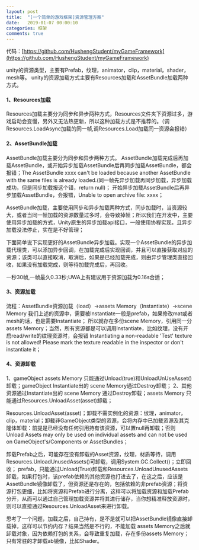 ```yaml
---
layout: post
title:  "[一个简单的游戏框架]资源管理方案"
date:   2019-01-07 00:00:10
categories: 框架
comments: true
---
```


代码：[https://github.com/HushengStudent/myGameFramework](https://github.com/HushengStudent/myGameFramework)

unity的资源类型，主要有Prefab，纹理，animator，clip，material，shader，mesh等。
unity的资源加载方式主要有Resources加载和AssetBundle加载两种方式。

#### 1、Resources加载
Resources加载主要分为同步和异步两种方式，Resources文件夹下资源过多，游戏启动会变慢，另外又无法热更新，所以这种加载方式是不推荐的。（调Resources.LoadAsync加载的同一帧,调Resources.Load加载同一资源会报错）

#### 2、AssetBundle加载
AssetBundle加载主要分为同步和异步两种方式。
AssetBundle加载完成后再加载AssetBundle，或开始异步加载AssetBundle后再同步加载AssetBundle，都会报错；The AssetBundle xxxx can't be loaded because another AssetBundle with the same files is already loaded.(同一帧先异步加载再同步加载，异步加载成功，但是同步加载报这个错，return null)；
开始异步加载AssetBundle后再异步加载AssetBundle，会报错，Unable to open archive file: xxxx；

AssetBundle加载，主要使用同步和异步加载两种方式，同步加载时，当资源较大，或者当同一帧加载的资源数量过多时，会导致掉帧；所以我们在开发中，主要使用异步加载的方式，Unity原生的异步加载api接口，一般使用协程实现，且异步加载没法停止，实在是不好管理；

下面简单说下实现更好的AssetBundle异步加载。实现一个AssetBundle的异步加载代理类，可以添加异步回调，在加载完成后实现回调，并且可以直接获取对应的资源；该类可以直接取消，取消后，如果是已经加载完成，则由异步管理类直接回收，如果没有加载完成，则等待加载完成后，再回收。

一秒30帧,一帧最久0.33秒;UWA上有建议用于资源加载为0.16s合适；

#### 3、资源加载
流程：AssetBundle资源加载（load）->assets Memory（Instantiate）->scene Memory
我们上述的资源中，需要被Instantiate一般是prefab，如果修改mat或者mesh的话，也是需要Instantiate；
所以就存在多份scene Memory，引用同一分assets Memory；当然，所有资源都是可以调用Instantiate，比如纹理，没有开启read/write的纹理资源时，会报错 Instantiating a non-readable 'Test' texture is not allowed! Please mark the texture readable in the inspector or don't instantiate it；

#### 4、资源卸载
1、gameObject assets Memory 只能通过Unload(true)和UnloadUnUseAsset()卸载；gameObject Instantiate出的 scene Memory通过Destroy卸载；
2、其他资源通过Instantiate出的 scene Memory 通过Destroy卸载；assets Memory 只能通过Resources.UnloadAsset(asset)卸载；

Resources.UnloadAsset(asset)；卸载不需实例化的资源：纹理，animator，clip，material；卸载非GameObject类型的资源，会将内存中已加载资源及其克隆体卸载：前提是已经没有任何引用持有该资源，可以置null再卸载；否则Unload Assets may only be used on individual assets and can not be used on GameObject's/Components or AssetBundles；

卸载Prefab之后，可能存在没有卸载的Asset资源，纹理，材质等待，调用Resources.UnloadUnusedAssets()可卸载，调用System.GC.Collect()；立即回收；
prefab，只能通过Unload(True)卸载和Resources.UnloadUnusedAssets卸载，如果打包时，该prefab依赖的其他资源也打进去了，在这之后，应该是AssetBundle镜像卸载了，但资源还是存在的，包括依赖的非prefab资源；将资源打包更细，比如将资源和Prefab进行分离，这样可以将加载资源和加载Prefab分开，从而可以通过自己管理加载资源并将其进行储存，当你想精准释放资源时，则可以直接通过Resources.UnloadAsset来进行卸载。

思考了一个问题，加载之后，自己持有，是不是就可以把AssetBundle镜像直接卸载掉，这样可以节约内存？结果当然是不行的，不能加载 assets Memory之后就卸载对象，因为依赖打包的关系，会导致重复加载，存在多份assets Memory；只有常驻的才卸载ab镜像，比如Shader。

